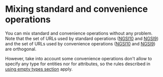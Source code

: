 # Mixing standard and convenience operations

You can mix standard and convenience operations 
without any problem. Note that the set of URLs used by standard
operations
([NGSI10](#Summary_of_NGSI10_standard_operations_URLs "wikilink") and
[NGSI9](#Summary_of_NGSI9_standard_operations_URLs "wikilink")) and the
set of URLs used by convenience operations
([NGSI10](#Summary_of_NGSI10_convenience_operations_URLs "wikilink") and
[NGSI9](#Summary_of_NGSI9_convenience_operations_URLs "wikilink")) are
orthogonal.

However, take into account some convenience operations don't allow to
specify any type for entities nor for attributes, so the rules described
in [using empty types section](#Using_empty_types "wikilink") apply.

